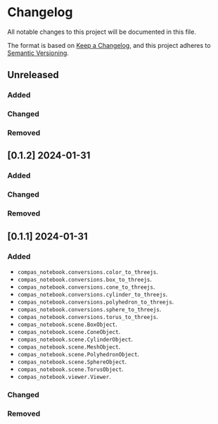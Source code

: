 # Changelog

All notable changes to this project will be documented in this file.

The format is based on [Keep a Changelog](https://keepachangelog.com/en/1.0.0/),
and this project adheres to [Semantic Versioning](https://semver.org/spec/v2.0.0.html).

## Unreleased

### Added

### Changed

### Removed


## [0.1.2] 2024-01-31

### Added

### Changed

### Removed


## [0.1.1] 2024-01-31

### Added

* `compas_notebook.conversions.color_to_threejs`.
* `compas_notebook.conversions.box_to_threejs`.
* `compas_notebook.conversions.cone_to_threejs`.
* `compas_notebook.conversions.cylinder_to_threejs`.
* `compas_notebook.conversions.polyhedron_to_threejs`.
* `compas_notebook.conversions.sphere_to_threejs`.
* `compas_notebook.conversions.torus_to_threejs`.
* `compas_notebook.scene.BoxObject`.
* `compas_notebook.scene.ConeObject`.
* `compas_notebook.scene.CylinderObject`.
* `compas_notebook.scene.MeshObject`.
* `compas_notebook.scene.PolyhedronObject`.
* `compas_notebook.scene.SphereObject`.
* `compas_notebook.scene.TorusObject`.
* `compas_notebook.viewer.Viewer`.

### Changed

### Removed
